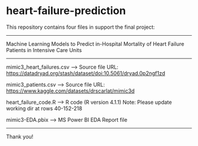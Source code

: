 # heart-failure-prediction


This repository contains four files in support the final project:

**********************************************************************************************************
Machine Learning Models to Predict in-Hospital Mortality of Heart Failure Patients in Intensive Care Units
**********************************************************************************************************

mimic3_heart_failures.csv --> Source file
URL: https://datadryad.org/stash/dataset/doi:10.5061/dryad.0p2ngf1zd

mimic3_patients.csv --> Source file
URL: https://www.kaggle.com/datasets/drscarlat/mimic3d

heart_failure_code.R --> R code (R version 4.1.1) 
Note: Please update working dir at rows 40-152-218

mimic3-EDA.pbix --> MS Power BI EDA Report file

**********************************************************************************************************

Thank you!
